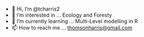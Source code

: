 - 👋 Hi, I’m @tcharris2
- 👀 I’m interested in ... Ecology and Foresty 
- 🌱 I’m currently learning ... Multi-Level modelling in R
- 📫 How to reach me ... thomsonharris@gmail.com

<!---
tcharris2/tcharris2 is a ✨ special ✨ repository because its `README.md` (this file) appears on your GitHub profile.
You can click the Preview link to take a look at your changes.
--->
